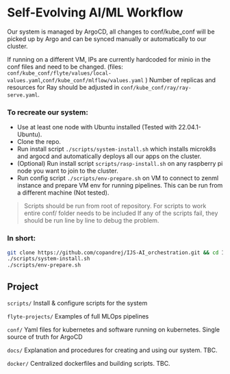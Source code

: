 # Self-Evolving AI/ML Workflow

Our system is managed by ArgoCD, all changes to conf/kube_conf will be picked up by Argo and can be synced manually or automatically to our cluster.

If running on a different VM, IPs are currently hardcoded for minio in the conf files and need to be changed. (files: `conf/kube_conf/flyte/values/local-values.yaml`,`conf/kube_conf/mlflow/values.yaml` )
Number of replicas and resources for Ray should be adjusted in `conf/kube_conf/ray/ray-serve.yaml`.

### To recreate our system:
- Use at least one node with Ubuntu installed (Tested with 22.04.1-Ubuntu).
- Clone the repo.
- Run install script `./scripts/system-install.sh` which installs microk8s and argocd and automatically deploys all our apps on the cluster.
- (Optional) Run install script `scripts/rasp-install.sh` on any raspberry pi node you want to join to the cluster.
- Run config script `./scripts/env-prepare.sh` on VM to connect to zenml instance and prepare VM env for running pipelines. This can be run from a different machine (Not tested).

> Scripts should be run from root of repository.
> For scripts to work entire conf/ folder needs to be included
> If any of the scripts fail, they should be run line by line to debug the problem.

### In short:
```bash
git clone https://github.com/copandrej/IJS-AI_orchestration.git && cd IJS-AI_orchestration/
./scripts/system-install.sh
./scripts/env-prepare.sh
```

## Project
`scripts/`
Install & configure scripts for the system

`flyte-projects/`
Examples of full MLOps pipelines

`conf/`
Yaml files for kubernetes and software running on kubernetes. Single source of truth for ArgoCD

`docs/`
Explanation and procedures for creating and using our system. TBC.

`docker/`
Centralized dockerfiles and building scripts. TBC.
